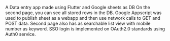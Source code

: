 A Data entry app made using Flutter and Google sheets as DB
On the second page, you can see all stored rows in the DB.
Google Appscript was used to publish sheet as a webapp and then use network calls to GET and POST data.
Second page also has as searchable list view with mobile number as keyword.
SSO login is implemented on OAuth2.0 standards using Auth0 service.
